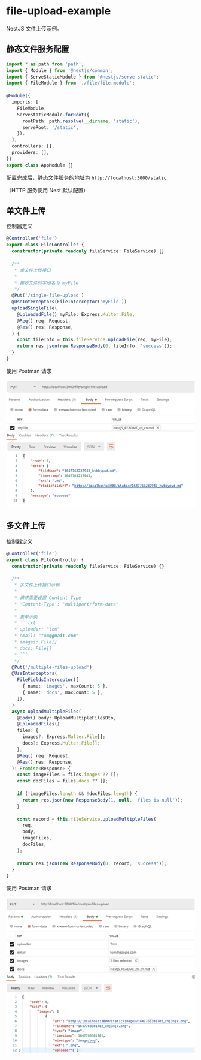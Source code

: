 # file-upload-example

NestJS 文件上传示例。

## 静态文件服务配置

```typescript
import * as path from 'path';
import { Module } from '@nestjs/common';
import { ServeStaticModule } from '@nestjs/serve-static';
import { FileModule } from './file/file.module';

@Module({
  imports: [
    FileModule,
    ServeStaticModule.forRoot({
      rootPath: path.resolve(__dirname, 'static'),
      serveRoot: '/static',
    }),
  ],
  controllers: [],
  providers: [],
})
export class AppModule {}
```

配置完成后，静态文件服务的地址为 `http://localhost:3000/static`

（HTTP 服务使用 Nest 默认配置）

## 单文件上传

控制器定义

```typescript
@Controller('file')
export class FileController {
  constructor(private readonly fileService: FileService) {}

  /**
   * 单文件上传接口
   *
   * 接收文件的字段名为 myFile
   */
  @Put('/single-file-upload')
  @UseInterceptors(FileInterceptor('myFile'))
  uploadSingleFile(
    @UploadedFile() myFile: Express.Multer.File,
    @Req() req: Request,
    @Res() res: Response,
  ) {
    const fileInfo = this.fileService.uploadFile(req, myFile);
    return res.json(new ResponseBody(0, fileInfo, 'success'));
  }
}
```

使用 Postman 请求

![upload single file by Postman](./docs/images/postman-upload-single-file.png)

## 多文件上传

控制器定义

````typescript
@Controller('file')
export class FileController {
  constructor(private readonly fileService: FileService) {}

  /**
   * 多文件上传接口示例
   *
   * 请求需要设置 Content-Type
   * 'Content-Type': 'multipart/form-data'
   *
   * 表单示例
   * ```txt
   * uploader: "tom"
   * email: "tom@gmail.com"
   * images: File[]
   * docs: File[]
   * ```
   */
  @Put('/multiple-files-upload')
  @UseInterceptors(
    FileFieldsInterceptor([
      { name: 'images', maxCount: 5 },
      { name: 'docs', maxCount: 5 },
    ]),
  )
  async uploadMultipleFiles(
    @Body() body: UploadMultipleFilesDto,
    @UploadedFiles()
    files: {
      images?: Express.Multer.File[];
      docs?: Express.Multer.File[];
    },
    @Req() req: Request,
    @Res() res: Response,
  ): Promise<Response> {
    const imageFiles = files.images ?? [];
    const docFiles = files.docs ?? [];

    if (!imageFiles.length && !docFiles.length) {
      return res.json(new ResponseBody(1, null, 'files is null'));
    }

    const record = this.fileService.uploadMultipleFiles(
      req,
      body,
      imageFiles,
      docFiles,
    );

    return res.json(new ResponseBody(0, record, 'success'));
  }
}
````

使用 Postman 请求

![upload multiple files by Postman](./docs/images/postman-upload-multiple-files.png)
